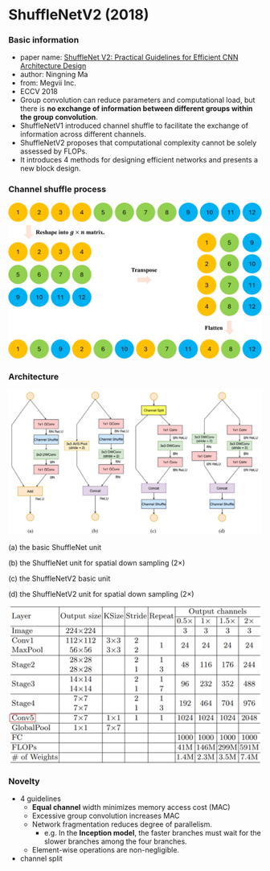 # ShuffleNetV2 (2018)
### Basic information
- paper name: [ShuffleNet V2: Practical Guidelines for Efficient CNN Architecture Design](https://arxiv.org/abs/1807.11164)
- author: Ningning Ma
- from: Megvii Inc.
- ECCV 2018
- Group convolution can reduce parameters and computational load, but there is **no exchange of information between different groups within the group convolution**.
- ShuffleNetV1 introduced channel shuffle to facilitate the exchange of information across different channels.
- ShuffleNetV2 proposes that computational complexity cannot be solely assessed by FLOPs.
- It introduces 4 methods for designing efficient networks and presents a new block design.

### Channel shuffle process
![Channel shuffle process](https://github.com/kunlin1013/Classification_Model/blob/main/(2018)%20ShuffleNet/img/Channel%20shuffle%20process.png)

### Architecture
![Block](https://github.com/kunlin1013/Classification_Model/blob/main/(2018)%20ShuffleNet/img/Block.png)

(a) the basic ShuffleNet unit

(b) the ShuffleNet unit for spatial down sampling (2×)

(c) the ShuffleNetV2 basic unit

(d) the ShuffleNetV2 unit for spatial down sampling (2×)

![architecture](https://github.com/kunlin1013/Classification_Model/blob/main/(2018)%20ShuffleNet/img/architecture.png)

### Novelty
- 4 guidelines
  - **Equal channel** width minimizes memory access cost (MAC)
  - Excessive group convolution increases MAC
  - Network fragmentation reduces degree of parallelism.
    - e.g. In the **Inception model**, the faster branches must wait for the slower branches among the four branches.
  - Element-wise operations are non-negligible.
- channel split
